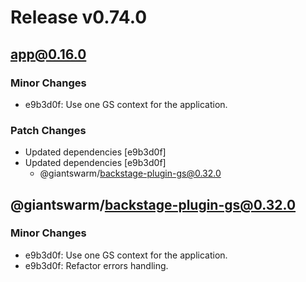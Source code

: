 # Release v0.74.0

## app@0.16.0

### Minor Changes

- e9b3d0f: Use one GS context for the application.

### Patch Changes

- Updated dependencies [e9b3d0f]
- Updated dependencies [e9b3d0f]
  - @giantswarm/backstage-plugin-gs@0.32.0

## @giantswarm/backstage-plugin-gs@0.32.0

### Minor Changes

- e9b3d0f: Use one GS context for the application.
- e9b3d0f: Refactor errors handling.
